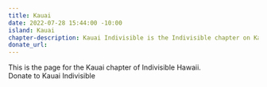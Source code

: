 ```yaml
---
title: Kauai
date: 2022-07-28 15:44:00 -10:00
island: Kauai
chapter-description: Kauai Indivisible is the Indivisible chapter on Kauai.
donate_url: 
---
```


This is the page for the Kauai chapter of Indivisible Hawaii.\
<a class="btn btn-block btn-danger" style="text-decoration: none !important" href="/donate">Donate to Kauai Indivisible</a>
